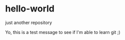 # hello-world
just another repository

Yo, this is a test message to see if I'm able to learn git ;)
